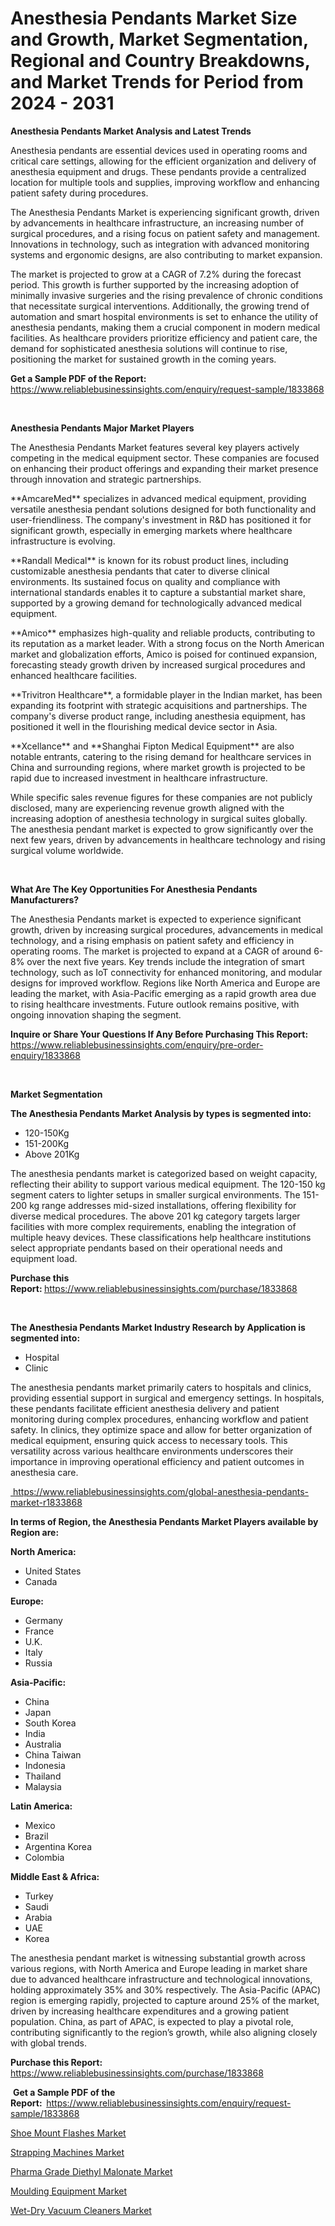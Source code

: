 <p><h1>Anesthesia Pendants Market Size and Growth, Market Segmentation, Regional and Country Breakdowns, and Market Trends for Period from 2024 -  2031</h1></p><p><strong>Anesthesia Pendants Market Analysis and Latest Trends</strong></p>
<p><p>Anesthesia pendants are essential devices used in operating rooms and critical care settings, allowing for the efficient organization and delivery of anesthesia equipment and drugs. These pendants provide a centralized location for multiple tools and supplies, improving workflow and enhancing patient safety during procedures.</p><p>The Anesthesia Pendants Market is experiencing significant growth, driven by advancements in healthcare infrastructure, an increasing number of surgical procedures, and a rising focus on patient safety and management. Innovations in technology, such as integration with advanced monitoring systems and ergonomic designs, are also contributing to market expansion.</p><p>The market is projected to grow at a CAGR of 7.2% during the forecast period. This growth is further supported by the increasing adoption of minimally invasive surgeries and the rising prevalence of chronic conditions that necessitate surgical interventions. Additionally, the growing trend of automation and smart hospital environments is set to enhance the utility of anesthesia pendants, making them a crucial component in modern medical facilities. As healthcare providers prioritize efficiency and patient care, the demand for sophisticated anesthesia solutions will continue to rise, positioning the market for sustained growth in the coming years.</p></p>
<p><strong>Get a Sample PDF of the Report:&nbsp;</strong> <a href="https://www.reliablebusinessinsights.com/enquiry/request-sample/1833868?utm_campaign=1113&utm_medium=2&utm_source=Github&utm_content=ia&utm_term=19102024&utm_id=anesthesia-pendants">https://www.reliablebusinessinsights.com/enquiry/request-sample/1833868</a></p>
<p>&nbsp;</p>
<p><strong>Anesthesia Pendants Major Market Players</strong></p>
<p><p>The Anesthesia Pendants Market features several key players actively competing in the medical equipment sector. These companies are focused on enhancing their product offerings and expanding their market presence through innovation and strategic partnerships.</p><p>**AmcareMed** specializes in advanced medical equipment, providing versatile anesthesia pendant solutions designed for both functionality and user-friendliness. The company's investment in R&D has positioned it for significant growth, especially in emerging markets where healthcare infrastructure is evolving.</p><p>**Randall Medical** is known for its robust product lines, including customizable anesthesia pendants that cater to diverse clinical environments. Its sustained focus on quality and compliance with international standards enables it to capture a substantial market share, supported by a growing demand for technologically advanced medical equipment.</p><p>**Amico** emphasizes high-quality and reliable products, contributing to its reputation as a market leader. With a strong focus on the North American market and globalization efforts, Amico is poised for continued expansion, forecasting steady growth driven by increased surgical procedures and enhanced healthcare facilities.</p><p>**Trivitron Healthcare**, a formidable player in the Indian market, has been expanding its footprint with strategic acquisitions and partnerships. The company's diverse product range, including anesthesia equipment, has positioned it well in the flourishing medical device sector in Asia.</p><p>**Xcellance** and **Shanghai Fipton Medical Equipment** are also notable entrants, catering to the rising demand for healthcare services in China and surrounding regions, where market growth is projected to be rapid due to increased investment in healthcare infrastructure.</p><p>While specific sales revenue figures for these companies are not publicly disclosed, many are experiencing revenue growth aligned with the increasing adoption of anesthesia technology in surgical suites globally. The anesthesia pendant market is expected to grow significantly over the next few years, driven by advancements in healthcare technology and rising surgical volume worldwide.</p></p>
<p>&nbsp;</p>
<p><strong>What Are The Key Opportunities For Anesthesia Pendants Manufacturers?</strong></p>
<p><p>The Anesthesia Pendants market is expected to experience significant growth, driven by increasing surgical procedures, advancements in medical technology, and a rising emphasis on patient safety and efficiency in operating rooms. The market is projected to expand at a CAGR of around 6-8% over the next five years. Key trends include the integration of smart technology, such as IoT connectivity for enhanced monitoring, and modular designs for improved workflow. Regions like North America and Europe are leading the market, with Asia-Pacific emerging as a rapid growth area due to rising healthcare investments. Future outlook remains positive, with ongoing innovation shaping the segment.</p></p>
<p><strong>Inquire or Share Your Questions If Any Before Purchasing This Report:</strong> <a href="https://www.reliablebusinessinsights.com/enquiry/pre-order-enquiry/1833868?utm_campaign=1113&utm_medium=2&utm_source=Github&utm_content=ia&utm_term=19102024&utm_id=anesthesia-pendants">https://www.reliablebusinessinsights.com/enquiry/pre-order-enquiry/1833868</a></p>
<p>&nbsp;</p>
<p><strong>Market Segmentation</strong></p>
<p><strong>The Anesthesia Pendants Market Analysis by types is segmented into:</strong></p>
<p><ul><li>120-150Kg</li><li>151-200Kg</li><li>Above 201Kg</li></ul></p>
<p><p>The anesthesia pendants market is categorized based on weight capacity, reflecting their ability to support various medical equipment. The 120-150 kg segment caters to lighter setups in smaller surgical environments. The 151-200 kg range addresses mid-sized installations, offering flexibility for diverse medical procedures. The above 201 kg category targets larger facilities with more complex requirements, enabling the integration of multiple heavy devices. These classifications help healthcare institutions select appropriate pendants based on their operational needs and equipment load.</p></p>
<p><strong>Purchase this Report:&nbsp;</strong><a href="https://www.reliablebusinessinsights.com/purchase/1833868?utm_campaign=1113&utm_medium=2&utm_source=Github&utm_content=ia&utm_term=19102024&utm_id=anesthesia-pendants">https://www.reliablebusinessinsights.com/purchase/1833868</a></p>
<p>&nbsp;</p>
<p><strong>The Anesthesia Pendants Market Industry Research by Application is segmented into:</strong></p>
<p><ul><li>Hospital</li><li>Clinic</li></ul></p>
<p><p>The anesthesia pendants market primarily caters to hospitals and clinics, providing essential support in surgical and emergency settings. In hospitals, these pendants facilitate efficient anesthesia delivery and patient monitoring during complex procedures, enhancing workflow and patient safety. In clinics, they optimize space and allow for better organization of medical equipment, ensuring quick access to necessary tools. This versatility across various healthcare environments underscores their importance in improving operational efficiency and patient outcomes in anesthesia care.</p></p>
<p><a href="https://www.reliablebusinessinsights.com/global-anesthesia-pendants-market-r1833868?utm_campaign=1113&utm_medium=2&utm_source=Github&utm_content=ia&utm_term=19102024&utm_id=anesthesia-pendants">&nbsp;https://www.reliablebusinessinsights.com/global-anesthesia-pendants-market-r1833868</a></p>
<p><strong>In terms of Region, the Anesthesia Pendants Market Players available by Region are:</strong></p>
<p>
    <p> <strong> North America: </strong>
        <ul>
            <li>United States</li>
            <li>Canada</li>
        </ul>
        </p> 
    <p> <strong> Europe: </strong>
        <ul>
            <li>Germany</li>
            <li>France</li>
            <li>U.K.</li>
            <li>Italy</li>
            <li>Russia</li>
        </ul>
        </p> 
    <p> <strong> Asia-Pacific: </strong>
        <ul>
            <li>China</li>
            <li>Japan</li>
            <li>South Korea</li>
            <li>India</li>
            <li>Australia</li>
            <li>China Taiwan</li>
            <li>Indonesia</li>
            <li>Thailand</li>
            <li>Malaysia</li>
        </ul>
        </p> 
    <p> <strong> Latin America: </strong>
        <ul>
            <li>Mexico</li>
            <li>Brazil</li>
            <li>Argentina Korea</li>
            <li>Colombia</li>
        </ul>
        </p> 
    <p> <strong> Middle East & Africa: </strong>
        <ul>
            <li>Turkey</li>
            <li>Saudi</li>
            <li>Arabia</li>
            <li>UAE</li>
            <li>Korea</li>
        </ul>
    </p>
    </p>
<p><p>The anesthesia pendant market is witnessing substantial growth across various regions, with North America and Europe leading in market share due to advanced healthcare infrastructure and technological innovations, holding approximately 35% and 30% respectively. The Asia-Pacific (APAC) region is emerging rapidly, projected to capture around 25% of the market, driven by increasing healthcare expenditures and a growing patient population. China, as part of APAC, is expected to play a pivotal role, contributing significantly to the region’s growth, while also aligning closely with global trends.</p></p>
<p><strong>Purchase this Report: </strong><a href="https://www.reliablebusinessinsights.com/purchase/1833868?utm_campaign=1113&utm_medium=2&utm_source=Github&utm_content=ia&utm_term=19102024&utm_id=anesthesia-pendants">https://www.reliablebusinessinsights.com/purchase/1833868</a></p>
<p>&nbsp;<strong>Get a Sample PDF of the Report:&nbsp;&nbsp;</strong><a href="https://www.reliablebusinessinsights.com/enquiry/request-sample/1833868?utm_campaign=1113&utm_medium=2&utm_source=Github&utm_content=ia&utm_term=19102024&utm_id=anesthesia-pendants">https://www.reliablebusinessinsights.com/enquiry/request-sample/1833868</a></p>
<p><strong></strong></p>
<p><p><a href="https://www.linkedin.com/pulse/shoe-mount-flashes-market-regional-outlook-competition-ipepf?utm_campaign=1113&utm_medium=2&utm_source=Github&utm_content=ia&utm_term=19102024&utm_id=anesthesia-pendants">Shoe Mount Flashes Market</a></p><p><a href="https://issuu.com/reportprime-2/docs/strapping-machines-market-size-2030_b0f073aa7ebc8a?utm_campaign=1113&utm_medium=2&utm_source=Github&utm_content=ia&utm_term=19102024&utm_id=anesthesia-pendants">Strapping Machines Market</a></p><p><a href="https://github.com/keitelmoprotinu/Market-Research-Report-List-1/blob/main/pharma-grade-diethyl-malonate-market.md?utm_campaign=1113&utm_medium=2&utm_source=Github&utm_content=ia&utm_term=19102024&utm_id=anesthesia-pendants">Pharma Grade Diethyl Malonate Market</a></p><p><a href="https://issuu.com/reportprime-2/docs/moulding-equipment-market-size-2030_28936db0754704?utm_campaign=1113&utm_medium=2&utm_source=Github&utm_content=ia&utm_term=19102024&utm_id=anesthesia-pendants">Moulding Equipment Market</a></p><p><a href="https://github.com/tewellnudorennk/Market-Research-Report-List-1/blob/main/wet-dry-vacuum-cleaners-market.md?utm_campaign=1113&utm_medium=2&utm_source=Github&utm_content=ia&utm_term=19102024&utm_id=anesthesia-pendants">Wet-Dry Vacuum Cleaners Market</a></p></p>